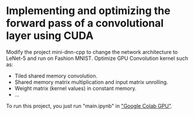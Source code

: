 # Implementing and optimizing the forward pass of a convolutional layer using CUDA

Modify the project mini-dnn-cpp to change the network architecture to LeNet-5 and run on Fashion MNIST. Optimize GPU Convolution kernel such as:
- Tiled shared memory convolution.
- Shared memory matrix multiplication and input matrix unrolling.
- Weight matrix (kernel values) in constant memory.
- ...

To run this project, you just run "main.ipynb" in ["Google Colab GPU"](https://colab.research.google.com/drive/16B4blnAH9ewjb7Ejxnxi542fA1YgHwnY?usp=sharing).
